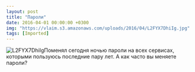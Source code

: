```yaml
---
layout: post
title: "Пароли"
date: 2016-04-01 00:00:00 +0300
img: "https://vlaim.s3.amazonaws.com/uploads/2016/04/L2FYX7DhiIg.jpg"
tags: [Imported]
---
```


![L2FYX7DhiIg](https://vlaim.s3.amazonaws.com/uploads/2016/04/L2FYX7DhiIg.jpg)Поменял сегодня ночью пароли на всех сервисах, которыми пользуюсь последние пару лет. А как часто вы меняете пароли?